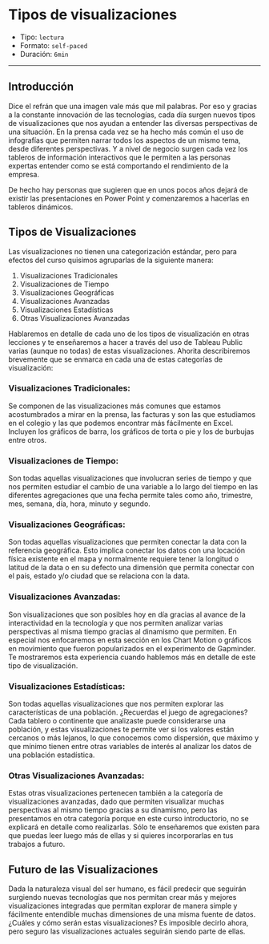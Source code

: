 # Tipos de visualizaciones

* Tipo: `lectura`
* Formato: `self-paced`
* Duración: `6min`

***

## Introducción

Dice el refrán que una imagen vale más que mil palabras. Por eso y gracias a la
constante innovación de las tecnologías, cada día surgen nuevos tipos de
visualizaciones que nos ayudan a entender las diversas perspectivas de una
situación. En la prensa cada vez se ha hecho más común el uso de infografías que
permiten narrar todos los aspectos de un mismo tema, desde diferentes
perspectivas. Y a nivel de negocio surgen cada vez los tableros de información
interactivos que le permiten a las personas expertas entender como se está
comportando el rendimiento de la empresa.

De hecho hay personas que sugieren que en unos pocos años dejará de existir las
presentaciones en Power Point y comenzaremos a hacerlas en tableros dinámicos.

## Tipos de Visualizaciones

Las visualizaciones no tienen una categorización estándar, pero para efectos del
curso quisimos agruparlas de la siguiente manera:

1. Visualizaciones Tradicionales
2. Visualizaciones de Tiempo
3. Visualizaciones Geográficas
4. Visualizaciones Avanzadas
5. Visualizaciones Estadísticas
6. Otras Visualizaciones Avanzadas

Hablaremos en detalle de cada uno de los tipos de visualización en otras
lecciones y te enseñaremos a hacer a través del uso de Tableau Public varias
(aunque no todas) de estas visualizaciones. Ahorita describiremos brevemente que
se enmarca en cada una de estas categorías de visualización:

### Visualizaciones Tradicionales:

Se componen de las visualizaciones más comunes que estamos acostumbrados a mirar
en la prensa, las facturas y son las que estudiamos en el colegio y las que
podemos encontrar más fácilmente en Excel.
Incluyen los gráficos de barra, los gráficos de torta o pie y los de burbujas
entre otros.


### Visualizaciones de Tiempo:

Son todas aquellas visualizaciones que involucran series de tiempo y que nos
permiten estudiar el cambio de una variable a lo largo del tiempo en las
diferentes agregaciones que una fecha permite tales como año, trimestre, mes,
semana, día, hora, minuto y segundo.

### Visualizaciones Geográficas:

Son todas aquellas visualizaciones que permiten conectar la data con la
referencia geográfica. Esto implica conectar los datos con una locación física
existente en el mapa y normalmente requiere tener la longitud o latitud de la
data o en su defecto una dimensión que permita conectar con el país, estado y/o
ciudad que se relaciona con la data.

### Visualizaciones Avanzadas:

Son visualizaciones que son posibles hoy en día gracias al avance de la
interactividad en la tecnología y que nos permiten analizar varias perspectivas
al misma tiempo gracias al dinamismo que permiten.
En especial nos enfocaremos en esta sección en los Chart Motion o gráficos en
movimiento que fueron popularizados en el experimento de Gapminder. Te
mostraremos esta experiencia cuando hablemos más en detalle de este tipo de
visualización.


### Visualizaciones Estadísticas:

Son todas aquellas visualizaciones que nos permiten explorar las características
de una población. ¿Recuerdas el juego de agregaciones? Cada tablero o continente
que analizaste puede considerarse una población, y estas visualizaciones te
permite ver si los valores están cercanos o más lejanos, lo que conocemos como
dispersión, que máximo y que mínimo tienen entre otras variables de interés al
analizar los datos de una población estadística.

### Otras Visualizaciones Avanzadas:

Estas otras visualizaciones pertenecen también a la categoría de visualizaciones
avanzadas, dado que permiten visualizar muchas perspectivas al mismo tiempo
gracias a su dinamismo, pero las presentamos en otra categoría porque en este
curso introductorio, no se explicará en detalle como realizarlas. Sólo te
enseñaremos que existen para que puedas leer luego más de ellas y si quieres
incorporarlas en tus trabajos a futuro.  


## Futuro de las Visualizaciones

Dada la naturaleza visual del ser humano, es fácil predecir que seguirán
surgiendo nuevas tecnologías que nos permitan crear más y mejores visualizaciones
integradas que permitan explorar de manera simple y fácilmente entendible muchas
dimensiones de una misma fuente de datos. ¿Cuáles y cómo serán estas
visualizaciones? Es imposible decirlo ahora, pero seguro las visualizaciones
actuales seguirán siendo parte de ellas.  

